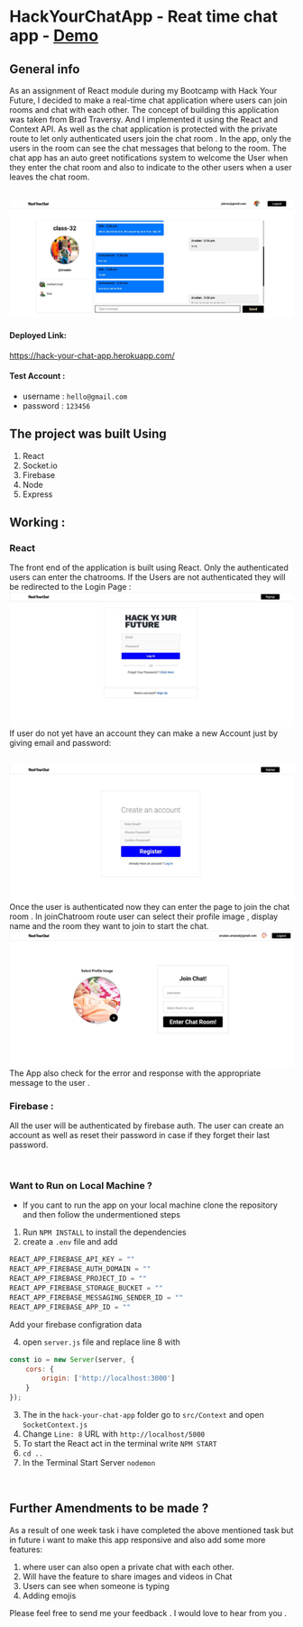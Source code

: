 # HackYourChatApp - Reat time chat app - <a href="https://hack-your-chat-app.herokuapp.com/">Demo</a>


## General info
As an assignment of React module during my Bootcamp with Hack Your Future, I decided to make a real-time chat application where users can join rooms and chat with each other. The concept of building this application was taken from Brad Traversy. And I implemented it using the React and Context API. As well as the chat application is protected with the private route to let only authenticated users join the chat room . In the app, only the users in the room can see the chat messages that belong to the room. The chat app has an auto greet notifications system to welcome the User when they enter the chat room and also to indicate to the other users when a user leaves the chat room.

<br>

<img  src='Images/FirstEverChat.jpg' >

<br>

#### Deployed Link:
https://hack-your-chat-app.herokuapp.com/

#### Test Account :

- username : `hello@gmail.com` 
- password : `123456`


## The project was built Using
1. React
2. Socket.io
3. Firebase
4. Node
5. Express


## Working :

### React
The front end of the application is built using React. Only the authenticated users can enter the chatrooms. If the Users are not authenticated they will be redirected to the Login Page :
<br>
<img  src='Images/Login Page.JPG' >
<br>
If user do not yet have an account they can make a new Account just by giving email and password:

<br>
<img  src='Images/SignUP.JPG' >
<br>
Once the user is authenticated now they can enter the page to join the chat room . In joinChatroom route user can select their profile image , display name and the room they want to join to start the chat. 
<br>
<img  src='Images/JoinRoom.JPG' >
<br>
The App also check for the error and response with the appropriate message to the user .

### Firebase :

All the user will be authenticated by firebase auth. The user can create an account as well as reset their password in case if they forget their last password.

</br>

### Want to Run on Local Machine ? 

- If you cant to run the app on your local machine clone the repository and then follow the undermentioned steps

1. Run `NPM INSTALL` to install the dependencies
2. create a `.env` file and add 

``` javascript
REACT_APP_FIREBASE_API_KEY = ""
REACT_APP_FIREBASE_AUTH_DOMAIN = ""
REACT_APP_FIREBASE_PROJECT_ID = ""
REACT_APP_FIREBASE_STORAGE_BUCKET = ""
REACT_APP_FIREBASE_MESSAGING_SENDER_ID = ""
REACT_APP_FIREBASE_APP_ID = ""
```

Add your firebase configration data 

4.  open `server.js` file and replace line 8 with  
``` javascript
const io = new Server(server, {
    cors: {
        origin: ['http://localhost:3000']
    }
}); 
```


3. The in the `hack-your-chat-app` folder go to `src/Context` and open `SocketContext.js`
4. Change `Line: 8` URL with `http://localhost/5000`
5. To start the React act in the terminal write `NPM START`
6. `cd ..`
7. In the Terminal Start Server `nodemon`


</br>

## Further Amendments to be made ?

As a result of one week task i have completed the above mentioned task but in future i want to make this app responsive and also add some more features:

1. where user can also open a private chat with each other.
2. Will have the feature to share images and videos in Chat 
3. Users can see when someone is typing 
4. Adding emojis

Please feel free to send me your feedback . I would love to hear from you . 


